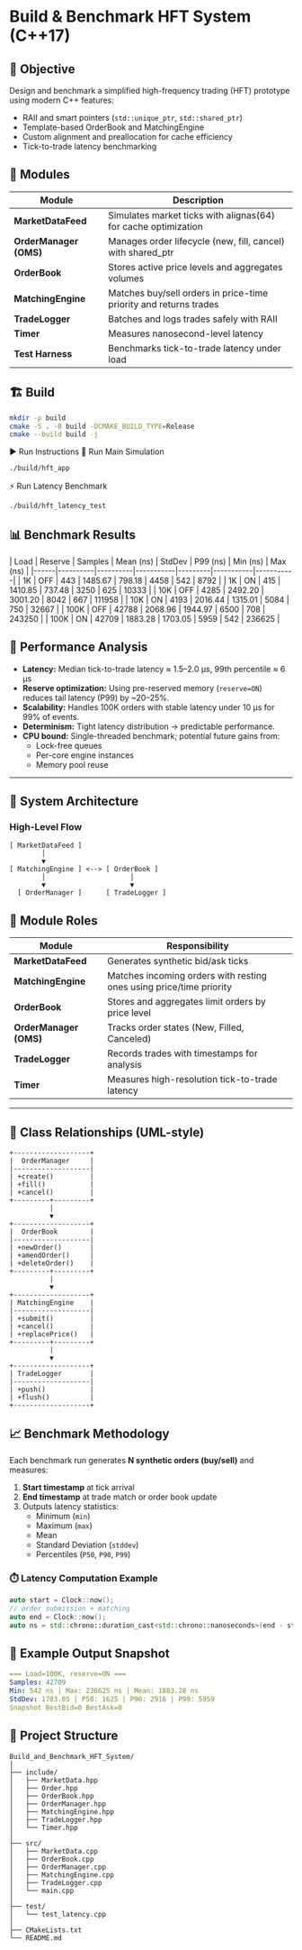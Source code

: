 # Build & Benchmark HFT System (C++17)

## 🎯 Objective
Design and benchmark a simplified high-frequency trading (HFT) prototype using modern C++ features:
- RAII and smart pointers (`std::unique_ptr`, `std::shared_ptr`)
- Template-based OrderBook and MatchingEngine
- Custom alignment and preallocation for cache efficiency
- Tick-to-trade latency benchmarking

## 🧩 Modules
| Module | Description |
|---------|-------------|
| **MarketDataFeed** | Simulates market ticks with alignas(64) for cache optimization |
| **OrderManager (OMS)** | Manages order lifecycle (new, fill, cancel) with shared_ptr |
| **OrderBook** | Stores active price levels and aggregates volumes |
| **MatchingEngine** | Matches buy/sell orders in price-time priority and returns trades |
| **TradeLogger** | Batches and logs trades safely with RAII |
| **Timer** | Measures nanosecond-level latency |
| **Test Harness** | Benchmarks tick-to-trade latency under load |

## 🏗️ Build
```bash
mkdir -p build
cmake -S . -B build -DCMAKE_BUILD_TYPE=Release
cmake --build build -j
```

▶️ Run Instructions
🏃 Run Main Simulation
```bash
./build/hft_app
```

⚡ Run Latency Benchmark
```bash
./build/hft_latency_test
```

## 📊 Benchmark Results

| Load | Reserve | Samples | Mean (ns) | StdDev | P99 (ns) | Min (ns) | Max (ns) |
|------|----------|----------|-----------|---------|-----------|-----------|
| 1K | OFF | 443 | 1485.67 | 798.18 | 4458 | 542 | 8792 |
| 1K | ON | 415 | 1410.85 | 737.48 | 3250 | 625 | 10333 |
| 10K | OFF | 4285 | 2492.20 | 3001.20 | 8042 | 667 | 111958 |
| 10K | ON | 4193 | 2016.44 | 1315.01 | 5084 | 750 | 32667 |
| 100K | OFF | 42788 | 2068.96 | 1944.97 | 6500 | 708 | 243250 |
| 100K | ON | 42709 | 1883.28 | 1703.05 | 5959 | 542 | 236625 |


## 🧪 Performance Analysis

- **Latency:** Median tick-to-trade latency ≈ 1.5–2.0 µs, 99th percentile ≈ 6 µs  
- **Reserve optimization:** Using pre-reserved memory (`reserve=ON`) reduces tail latency (P99) by ~20–25%.  
- **Scalability:** Handles 100K orders with stable latency under 10 µs for 99% of events.  
- **Determinism:** Tight latency distribution → predictable performance.  
- **CPU bound:** Single-threaded benchmark; potential future gains from:
  - Lock-free queues  
  - Per-core engine instances  
  - Memory pool reuse  

---

## 🧩 System Architecture

### High-Level Flow

```text
[ MarketDataFeed ]
        │
        ▼
[ MatchingEngine ] <--> [ OrderBook ]
        │                     │
        ▼                     ▼
  [ OrderManager ]      [ TradeLogger ]
```

## 🧩 Module Roles

| Module | Responsibility |
|---------|----------------|
| **MarketDataFeed** | Generates synthetic bid/ask ticks |
| **MatchingEngine** | Matches incoming orders with resting ones using price/time priority |
| **OrderBook** | Stores and aggregates limit orders by price level |
| **OrderManager (OMS)** | Tracks order states (New, Filled, Canceled) |
| **TradeLogger** | Records trades with timestamps for analysis |
| **Timer** | Measures high-resolution tick-to-trade latency |

---

## 🧮 Class Relationships (UML-style)

```text
+-------------------+
|  OrderManager     |
|-------------------|
| +create()         |
| +fill()           |
| +cancel()         |
+---------+---------+
          |
          ▼
+-------------------+
|  OrderBook        |
|-------------------|
| +newOrder()       |
| +amendOrder()     |
| +deleteOrder()    |
+---------+---------+
          |
          ▼
+-------------------+
| MatchingEngine    |
|-------------------|
| +submit()         |
| +cancel()         |
| +replacePrice()   |
+---------+---------+
          |
          ▼
+-------------------+
| TradeLogger       |
|-------------------|
| +push()           |
| +flush()          |
+-------------------+
```

## 📈 Benchmark Methodology

Each benchmark run generates **N synthetic orders (buy/sell)** and measures:

1. **Start timestamp** at tick arrival  
2. **End timestamp** at trade match or order book update  
3. Outputs latency statistics:
   - Minimum (`min`)
   - Maximum (`max`)
   - Mean
   - Standard Deviation (`stddev`)
   - Percentiles (`P50`, `P90`, `P99`)

### ⏱️ Latency Computation Example

```cpp
auto start = Clock::now();
// order submission + matching
auto end = Clock::now();
auto ns = std::chrono::duration_cast<std::chrono::nanoseconds>(end - start).count();
```

## 🧮 Example Output Snapshot
```yaml
=== Load=100K, reserve=ON ===
Samples: 42709
Min: 542 ns | Max: 236625 ns | Mean: 1883.28 ns
StdDev: 1703.05 | P50: 1625 | P90: 2916 | P99: 5959
Snapshot BestBid=0 BestAsk=0
```

## 🧱 Project Structure
```text
Build_and_Benchmark_HFT_System/
│
├── include/
│   ├── MarketData.hpp
│   ├── Order.hpp
│   ├── OrderBook.hpp
│   ├── OrderManager.hpp
│   ├── MatchingEngine.hpp
│   ├── TradeLogger.hpp
│   └── Timer.hpp
│
├── src/
│   ├── MarketData.cpp
│   ├── OrderBook.cpp
│   ├── OrderManager.cpp
│   ├── MatchingEngine.cpp
│   ├── TradeLogger.cpp
│   └── main.cpp
│
├── test/
│   └── test_latency.cpp
│
├── CMakeLists.txt
└── README.md
```

